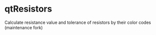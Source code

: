 qtResistors
===========

Calculate resistance value and tolerance of resistors by their color codes (maintenance fork)
